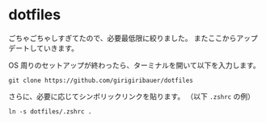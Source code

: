 # dotfiles

ごちゃごちゃしすぎてたので、必要最低限に絞りました。
またここからアップデートしていきます。

OS 周りのセットアップが終わったら、ターミナルを開いて以下を入力します。

```
git clone https://github.com/girigiribauer/dotfiles
```

さらに、必要に応じてシンボリックリンクを貼ります。
（以下 `.zshrc` の例）

```
ln -s dotfiles/.zshrc .
```
